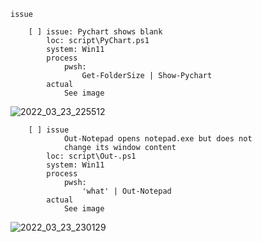 ```
issue

    [ ] issue: Pychart shows blank
        loc: script\PyChart.ps1
        system: Win11
        process
            pwsh:
                Get-FolderSize | Show-Pychart
        actual
            See image
```
![2022_03_23_225512](/./res/2022_03_23_225512.png)
```
    [ ] issue
            Out-Notepad opens notepad.exe but does not
            change its window content
        loc: script\Out-.ps1
        system: Win11
        process
            pwsh:
                'what' | Out-Notepad
        actual
            See image
```
![2022_03_23_230129](/./res/2022_03_23_230129.png)

